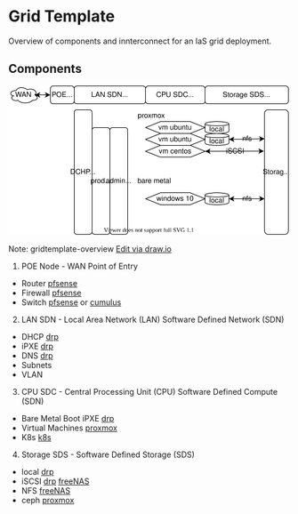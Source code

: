 # Grid Template
Overview of components and innterconnect for an IaS grid deployment.

## Components
![gridtemplate-overview](gridtemplate-overview.svg)

Note: gridtemplate-overview [Edit via draw.io](https://app.diagrams.net/#H2cld%2Fgh%2Fmaster%2Fdocs%2Fgridtemplate%2Fgridtemplate-overview.drawio)

1. POE Node - WAN Point of Entry 
  - Router [pfsense](https://www.pfsense.org/)
  - Firewall [pfsense](https://www.pfsense.org/)
  - Switch [pfsense](https://www.pfsense.org/) or [cumulus](https://cumulusnetworks.com/products/cumulus-linux/)
2. LAN SDN - Local Area Network (LAN) Software Defined Network (SDN)
  - DHCP [drp](http://rebar.digital/)
  - iPXE [drp](http://rebar.digital/)
  - DNS [drp](http://rebar.digital/)
  - Subnets
  - VLAN
3. CPU SDC - Central Processing Unit (CPU) Software Defined Compute (SDN) 
  - Bare Metal Boot iPXE [drp](http://rebar.digital/)
  - Virtual Machines [proxmox](https://www.proxmox.com/en/proxmox-ve)
  - K8s [k8s](https://kubernetes.io/)
4. Storage SDS - Software Defined Storage (SDS)
  - local [drp](http://rebar.digital/)
  - iSCSI [drp](http://rebar.digital/) [freeNAS](https://www.freenas.org/)
  - NFS [freeNAS](https://www.freenas.org/)
  - ceph [proxmox](https://www.proxmox.com/en/proxmox-ve)

